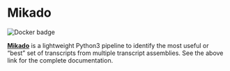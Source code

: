 # Mikado

![Docker badge](https://img.shields.io/badge/ImageInfo-_1.293_GB/_12_Layers_-blue.svg?style=flat-square)

<a href="http://mikado.readthedocs.io/en/latest/index.html">**Mikado**</a> is a  lightweight Python3 pipeline to identify the most useful or “best” set of transcripts from multiple transcript assemblies.
See the above link for the complete documentation.
